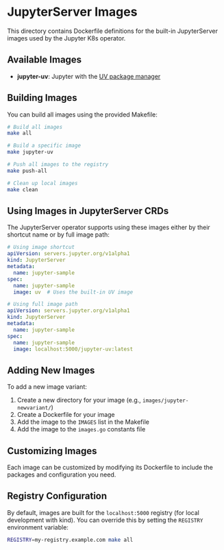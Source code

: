 # JupyterServer Images

This directory contains Dockerfile definitions for the built-in JupyterServer images used by the Jupyter K8s operator.

## Available Images

- **jupyter-uv**: Jupyter with the [UV package manager](https://github.com/astral-sh/uv)

## Building Images

You can build all images using the provided Makefile:

```bash
# Build all images
make all

# Build a specific image
make jupyter-uv

# Push all images to the registry
make push-all

# Clean up local images
make clean
```

## Using Images in JupyterServer CRDs

The JupyterServer operator supports using these images either by their shortcut name or by full image path:

```yaml
# Using image shortcut
apiVersion: servers.jupyter.org/v1alpha1
kind: JupyterServer
metadata:
  name: jupyter-sample
spec:
  name: jupyter-sample
  image: uv  # Uses the built-in UV image
```

```yaml
# Using full image path
apiVersion: servers.jupyter.org/v1alpha1
kind: JupyterServer
metadata:
  name: jupyter-sample
spec:
  name: jupyter-sample
  image: localhost:5000/jupyter-uv:latest
```

## Adding New Images

To add a new image variant:

1. Create a new directory for your image (e.g., `images/jupyter-newvariant/`)
2. Create a Dockerfile for your image
3. Add the image to the `IMAGES` list in the Makefile
4. Add the image to the `images.go` constants file

## Customizing Images

Each image can be customized by modifying its Dockerfile to include the packages and configuration you need.

## Registry Configuration

By default, images are built for the `localhost:5000` registry (for local development with kind). You can override this by setting the `REGISTRY` environment variable:

```bash
REGISTRY=my-registry.example.com make all
```